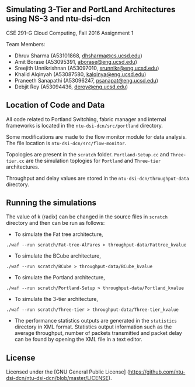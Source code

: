 

Simulating 3-Tier and PortLand Architectures using NS-3 and ntu-dsi-dcn
------------------------------------------------------------------------

CSE 291-G Cloud Computing, Fall 2016
Assignment 1

Team Members:

* Dhruv Sharma 	(A53101868, dhsharma@cs.ucsd.edu)
* Amit Borase 		(A53095391, aborase@eng.ucsd.edu)
* Sreejith Unnikrishnan	(A53097010, srunnikr@eng.ucsd.edu)
* Khalid Alqinyah	(A53087580, kalqinya@eng.ucsd.edu)
* Praneeth Sanapathi	(A53096247, psanapat@eng.ucsd.edu)
* Debjit Roy		(A53094436, deroy@eng.ucsd.edu)

Location of Code and Data
--------------------------

All code related to Portland Switching, fabric manager and internal frameworks is located in the `ntu-dsi-dcn/src/portland` directory.

Some modifications are made to the flow monitor module for data analysis. The file location is `ntu-dsi-dcn/src/flow-monitor`.

Topologies are present in the `scratch` folder. `Portland-Setup.cc` and `Three-tier.cc` are the simulation toplogies for `Portland` and `Three-tier` architectures.

Throughput and delay values are stored in the `ntu-dsi-dcn/throughput-data` directory.

Running the simulations
--------------------------------------
The value of k (radix) can be changed in the source files in `scratch` directory and then can be run as follows:

- To simulate the Fat tree architecture,

```
./waf --run scratch/Fat-tree-AlFares > throughput-data/Fattree_kvalue
```

- To simulate the BCube architecture, 

```
./waf --run scratch/BCube > throughput-data/BCube_kvalue
```

- To simulate the Portland architecture, 

```
./waf --run scratch/Portland-Setup > throughput-data/Portland_kvalue
```

- To simulate the 3-tier architecture, 

```
./waf --run scratch/Three-tier > throughput-data/Three-tier_kvalue
```

- The performance statistics outputs are generated in the `statistics` directory in XML format. Statistics output information such as the average throughput, number of packets transmitted and packet delay can be found by opening the XML file in a text editor.


License
--------------------------------------
Licensed under the [GNU General Public License] (https://github.com/ntu-dsi-dcn/ntu-dsi-dcn/blob/master/LICENSE).
